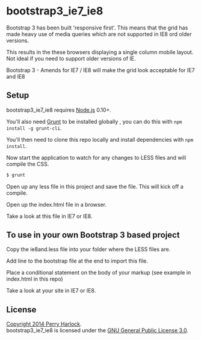 bootstrap3_ie7_ie8
==================

Bootstrap 3 has been built 'responsive first'. This means that the grid has made heavy use of media queries which are not supported in IE8 ord older versions.

This results in the these browsers displaying a single column mobile layout. Not ideal if you need to support older versions of IE.

Bootstrap 3 - Amends for IE7 / IE8 will make the grid look acceptable for IE7 and IE8

Setup
-----

bootstrap3_ie7_ie8 requires [Node.js][node] 0.10+.

You'll also need [Grunt][grunt] to be installed globally , you can do this with `npm install -g grunt-cli`.

You'll then need to clone this repo locally and install dependencies with `npm install`.

Now start the application to watch for any changes to LESS files and will compile the CSS.

```sh
$ grunt
```

Open up any less file in this project and save the file. This will kick off a compile.

Open up the index.html file in a browser.

Take a look at this file in IE7 or IE8.


To use in your own Bootstrap 3 based project
--------------------------------------

Copy the ie8and.less file into your folder where the LESS files are.

Add line to the bootstrap file at the end to import this file.

Place a conditional statement on the body of your markup (see example in index.html in this repo)

Take a look at your site in IE7 or IE8.

License
-------

[Copyright 2014 Perry Harlock](LICENSE.txt).  
bootstrap3_ie7_ie8 is licensed under the [GNU General Public License 3.0][gpl].

[gpl]: http://www.gnu.org/licenses/gpl-3.0.html
[node]: http://nodejs.org/
[grunt]: http://gruntjs.com/